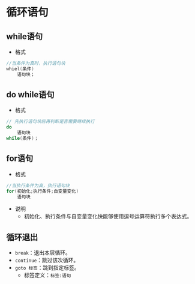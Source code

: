 # 循环语句

## while语句

- 格式

```c
//当条件为真时，执行语句块
whiel(条件) 
	语句块；
```

## do while语句

- 格式

```c
// 先执行语句块后再判断是否需要继续执行
do 
    语句块 
while(条件)；
```

## for语句

- 格式

```c
//当执行条件为真，执行语句块
for(初始化;执行条件;自变量变化)
    语句块
```

- 说明
  - 初始化、执行条件与自变量变化快能够使用逗号运算符执行多个表达式。

## 循环退出

- `break`：退出本层循环。
- `continue`：跳过该次循环。
- `goto 标签`：跳到指定标签。
  - 标签定义：`标签:语句`

